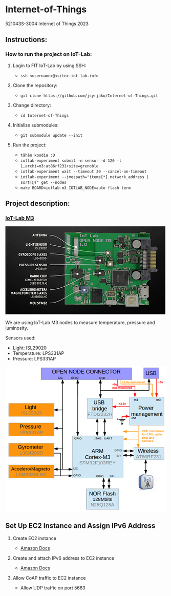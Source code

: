 # Internet-of-Things
521043S-3004 Internet of Things 2023

## Instructions:

### How to run the project on IoT-Lab:
1. Login to FIT IoT-Lab by using SSH:
    - ```ssh <username>@<site>.iot-lab.info```

2. Clone the repository:
    - ```git clone https://github.com/jsyrjako/Internet-of-Things.git```

3. Change directory:
    - ```cd Internet-of-Things```

4. Initialize submodules:
    - ```git submodule update --init```

5. Run the project:
    - ```tähän koodia :D```
    - ```iotlab-experiment submit -n sensor -d 120 -l 1,archi=m3:at86rf231+site=grenoble```
    - ```iotlab-experiment wait --timeout 30 --cancel-on-timeout```
    - ```iotlab-experiment --jmespath="items[*].network_address | sort(@)" get --nodes```
    - ```make BOARD=iotlab-m3 IOTLAB_NODE=auto flash term```

## Project description:

### [IoT-Lab M3](https://iot-lab.github.io/docs/boards/iot-lab-m3/)
![Image of IoT-Lab M3](./images/m3-impl.png)

We are using IoT-Lab M3 nodes to measure temperature, pressure and luminosity.

Sensors used:
- Light: ISL29020
- Temperature: LPS331AP
- Pressure: LPS331AP

![Architecture of the M3](./images/m3-architecture.png)


## Set Up EC2 Instance and Assign IPv6 Address

1. Create EC2 instance
    - [Amazon Docs](https://docs.aws.amazon.com/AWSEC2/latest/UserGuide/EC2_GetStarted.html)

2. Create and attach IPv6 address to EC2 instance
    - [Amazon Docs](https://docs.aws.amazon.com/AWSEC2/latest/UserGuide/using-instance-addressing.html#working-with-ipv6-addresses)

3. Allow CoAP traffic to EC2 instance
    - Allow UDP traffic on port 5683
